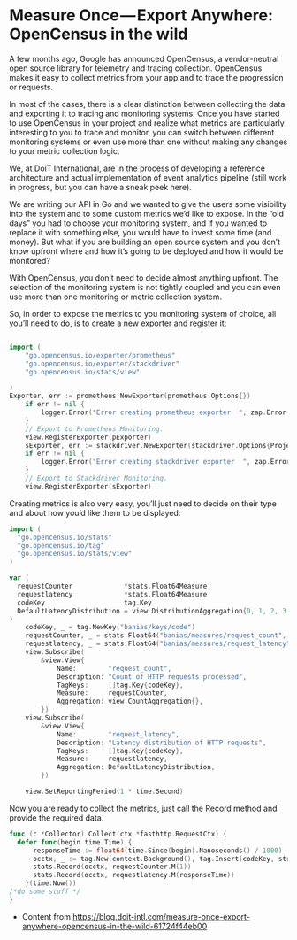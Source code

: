 # Measure Once — Export Anywhere: OpenCensus in the wild

A few months ago, Google has announced OpenCensus, a vendor-neutral open source library for telemetry and tracing collection. OpenCensus makes it easy to collect metrics from your app and to trace the progression or requests.

In most of the cases, there is a clear distinction between collecting the data and exporting it to tracing and monitoring systems. Once you have started to use OpenCensus in your project and realize what metrics are particularly interesting to you to trace and monitor, you can switch between different monitoring systems or even use more than one without making any changes to your metric collection logic.

We, at DoiT International, are in the process of developing a reference architecture and actual implementation of event analytics pipeline (still work in progress, but you can have a sneak peek here).

We are writing our API in Go and we wanted to give the users some visibility into the system and to some custom metrics we’d like to expose. In the “old days” you had to choose your monitoring system, and if you wanted to replace it with something else, you would have to invest some time (and money). But what if you are building an open source system and you don’t know upfront where and how it’s going to be deployed and how it would be monitored?

With OpenCensus, you don’t need to decide almost anything upfront. The selection of the monitoring system is not tightly coupled and you can even use more than one monitoring or metric collection system.

So, in order to expose the metrics to you monitoring system of choice, all you’ll need to do, is to create a new exporter and register it:

```go

import (
  	"go.opencensus.io/exporter/prometheus"
	"go.opencensus.io/exporter/stackdriver"
	"go.opencensus.io/stats/view"

)
Exporter, err := prometheus.NewExporter(prometheus.Options{})
	if err != nil {
		logger.Error("Error creating prometheus exporter  ", zap.Error(err))
	}
	// Export to Prometheus Monitoring.
	view.RegisterExporter(pExporter)
	sExporter, err := stackdriver.NewExporter(stackdriver.Options{ProjectID: config.ProjectID})
	if err != nil {
		logger.Error("Error creating stackdriver exporter  ", zap.Error(err))
	}
	// Export to Stackdriver Monitoring.
	view.RegisterExporter(sExporter)
```

Creating metrics is also very easy, you’ll just need to decide on their type and about how you’d like them to be displayed:


```go
import (
  "go.opencensus.io/stats"
  "go.opencensus.io/tag"
  "go.opencensus.io/stats/view"
)

var (
  requestCounter             *stats.Float64Measure
  requestlatency             *stats.Float64Measure
  codeKey                    tag.Key
  DefaultLatencyDistribution = view.DistributionAggregation{0, 1, 2, 3, 4, 5, 6, 8, 10, 13, 16, 20, 25, 30, 40, 50, 65, 80, 100, 130, 160, 200, 250, 300, 400, 500, 650, 800, 1000, 2000, 5000, 10000, 20000, 50000, 100000}
)
	codeKey, _ = tag.NewKey("banias/keys/code")
	requestCounter, _ = stats.Float64("banias/measures/request_count", "Count of HTTP requests processed", stats.UnitNone)
	requestlatency, _ = stats.Float64("banias/measures/request_latency", "Latency distribution of HTTP requests", stats.UnitMilliseconds)
	view.Subscribe(
		&view.View{
			Name:        "request_count",
			Description: "Count of HTTP requests processed",
			TagKeys:     []tag.Key{codeKey},
			Measure:     requestCounter,
			Aggregation: view.CountAggregation{},
		})
	view.Subscribe(
		&view.View{
			Name:        "request_latency",
			Description: "Latency distribution of HTTP requests",
			TagKeys:     []tag.Key{codeKey},
			Measure:     requestlatency,
			Aggregation: DefaultLatencyDistribution,
		})

	view.SetReportingPeriod(1 * time.Second)
```

Now you are ready to collect the metrics, just call the Record method and provide the required data.

```go
func (c *Collector) Collect(ctx *fasthttp.RequestCtx) {
  defer func(begin time.Time) {
      responseTime := float64(time.Since(begin).Nanoseconds() / 1000)
      occtx, _ := tag.New(context.Background(), tag.Insert(codeKey, strconv.Itoa(ctx.Response.StatusCode())), )
      stats.Record(occtx, requestCounter.M(1))
      stats.Record(occtx, requestlatency.M(responseTime))
    }(time.Now())
/*do some stuff */
}
```



- Content from https://blog.doit-intl.com/measure-once-export-anywhere-opencensus-in-the-wild-61724f44eb00